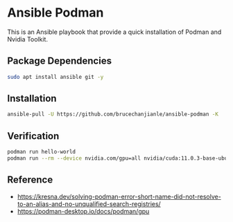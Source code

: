 # Ansible Podman

This is an Ansible playbook that provide a quick installation of Podman and Nvidia Toolkit.

## Package Dependencies

```bash
sudo apt install ansible git -y
```
## Installation

```bash
ansible-pull -U https://github.com/brucechanjianle/ansible-podman -K
```

## Verification

```bash
podman run hello-world
podman run --rm --device nvidia.com/gpu=all nvidia/cuda:11.0.3-base-ubuntu20.04 nvidia-smi
```

## Reference

- https://kresna.dev/solving-podman-error-short-name-did-not-resolve-to-an-alias-and-no-unqualified-search-registries/
- https://podman-desktop.io/docs/podman/gpu
